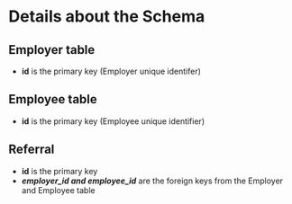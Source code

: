 # Details about the Schema
## Employer table ##
+ __id__ is the primary key (Employer unique identifer)
## Employee table
+ __id__ is the primary key (Employee unique identifier)
## Referral
+ __id__ is the primary key
+ __*employer_id and employee_id*__ are the foreign keys from the Employer and Employee table
